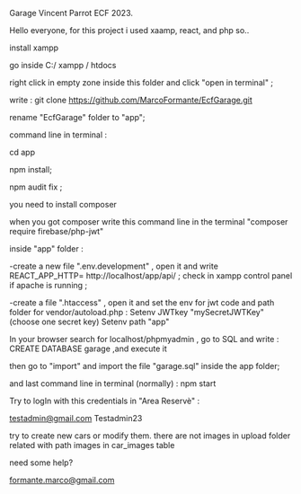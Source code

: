 
Garage Vincent Parrot ECF 2023.

Hello everyone, for this project i used xaamp, react, and php
so..
 
install xampp 

go inside C:/ xampp / htdocs

right click in empty zone inside this folder and click  "open in terminal" ;

write : git clone https://github.com/MarcoFormante/EcfGarage.git

rename "EcfGarage" folder to "app";

command line in terminal : 

cd app

npm install;

npm audit fix ;

you need to install composer 

when you got composer write this command line in the terminal "composer require firebase/php-jwt"

inside "app" folder :

-create a new file ".env.development" , open it and write REACT_APP_HTTP= http://localhost/app/api/ ;
check in xampp control panel if apache is running ;

-create a file ".htaccess" , open it and  set the env for jwt code and path folder for vendor/autoload.php :
Setenv JWTkey "mySecretJWTKey" (choose one secret key)
Setenv path "app"


In your browser search for localhost/phpmyadmin , go to SQL and write : CREATE DATABASE garage ,and execute it

then go to "import" and import the file "garage.sql" inside the app folder;



and last command line in terminal (normally) : npm start


Try to logIn with this credentials in "Area Reservè" :

testadmin@gmail.com	
Testadmin23

try to create new cars or modify them.
there are not images in upload folder related with path images in car_images table

need some help? 

formante.marco@gmail.com
